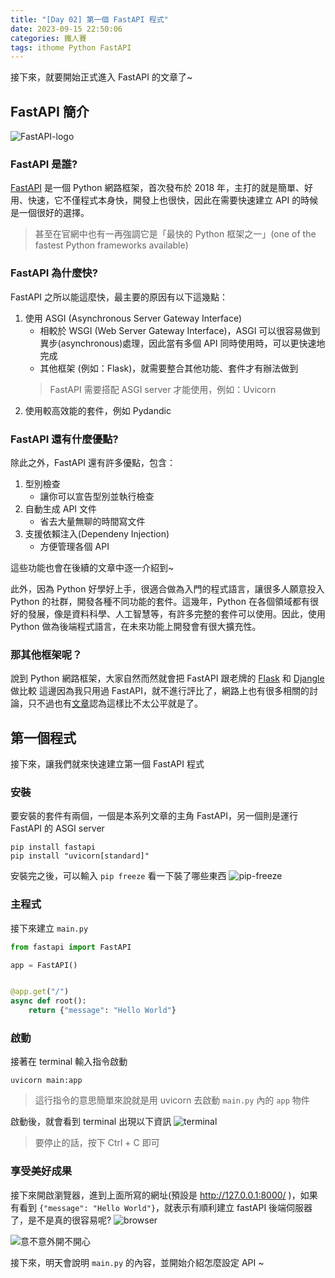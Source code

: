 ```yaml
---
title: "[Day 02] 第一個 FastAPI 程式"
date: 2023-09-15 22:50:06
categories: 鐵人賽
tags: ithome Python FastAPI
---
```

接下來，就要開始正式進入 FastAPI 的文章了~

## FastAPI 簡介
![FastAPI-logo](https://fastapi.tiangolo.com/img/logo-margin/logo-teal.png)

### FastAPI 是誰?
[FastAPI](https://fastapi.tiangolo.com/) 是一個 Python 網路框架，首次發布於 2018 年，主打的就是簡單、好用、快速，它不僅程式本身快，開發上也很快，因此在需要快速建立 API 的時候是一個很好的選擇。
> 甚至在官網中也有一再強調它是「最快的 Python 框架之一」(one of the fastest Python frameworks available)

### FastAPI 為什麼快?
FastAPI 之所以能這麼快，最主要的原因有以下這幾點：
1. 使用 ASGI (Asynchronous Server Gateway Interface) 
   - 相較於 WSGI (Web Server Gateway Interface)，ASGI 可以很容易做到異步(asynchronous)處理，因此當有多個 API 同時使用時，可以更快速地完成
   - 其他框架 (例如：Flask)，就需要整合其他功能、套件才有辦法做到
   > FastAPI 需要搭配 ASGI server 才能使用，例如：Uvicorn
2. 使用較高效能的套件，例如 Pydandic

### FastAPI 還有什麼優點?
除此之外，FastAPI 還有許多優點，包含：
1. 型別檢查
   - 讓你可以宣告型別並執行檢查
2. 自動生成 API 文件
   - 省去大量無聊的時間寫文件
3. 支援依賴注入(Dependeny Injection)
   - 方便管理各個 API

這些功能也會在後續的文章中逐一介紹到~

此外，因為 Python 好學好上手，很適合做為入門的程式語言，讓很多人願意投入 Python 的社群，開發各種不同功能的套件。這幾年，Python 在各個領域都有很好的發展，像是資料科學、人工智慧等，有許多完整的套件可以使用。因此，使用 Python 做為後端程式語言，在未來功能上開發會有很大擴充性。

### 那其他框架呢？
說到 Python 網路框架，大家自然而然就會把 FastAPI 跟老牌的 [Flask](https://flask.palletsprojects.com/en/2.3.x/) 和 [Djangle](https://www.djangoproject.com/) 做比較
這邊因為我只用過 FastAPI，就不進行評比了，網路上也有很多相關的討論，只不過也有[文章](https://zhuanlan.zhihu.com/p/369591096)認為這樣比不太公平就是了。

## 第一個程式
接下來，讓我們就來快速建立第一個 FastAPI 程式

### 安裝
要安裝的套件有兩個，一個是本系列文章的主角 FastAPI，另一個則是運行 FastAPI 的 ASGI server

```
pip install fastapi
pip install "uvicorn[standard]"
```

安裝完之後，可以輸入 `pip freeze` 看一下裝了哪些東西
![pip-freeze](https://firebasestorage.googleapis.com/v0/b/images-7e754.appspot.com/o/ithome%2F2_pip.PNG?alt=media&token=ce7394cf-a04b-4ae1-a58f-9fe138fcee7c)

### 主程式
接下來建立 `main.py`
```python
from fastapi import FastAPI

app = FastAPI()


@app.get("/")
async def root():
    return {"message": "Hello World"}
```

### 啟動
接著在 terminal 輸入指令啟動
```
uvicorn main:app
```
> 這行指令的意思簡單來說就是用 uvicorn 去啟動 `main.py` 內的 `app` 物件

啟動後，就會看到 terminal 出現以下資訊
![terminal](https://firebasestorage.googleapis.com/v0/b/images-7e754.appspot.com/o/ithome%2F2_main.PNG?alt=media&token=2794edfc-5830-449c-9e4c-f79fad63022c)
> 要停止的話，按下 Ctrl + C 即可

### 享受美好成果
接下來開啟瀏覽器，進到上面所寫的網址(預設是 http://127.0.0.1:8000/ )，如果有看到 `{"message": "Hello World"}`，就表示有順利建立 fastAPI 後端伺服器了，是不是真的很容易呢?
![browser](https://firebasestorage.googleapis.com/v0/b/images-7e754.appspot.com/o/ithome%2F2_browser.PNG?alt=media&token=2f3d8bb3-0730-44c8-861e-4808276e65da)

![意不意外開不開心](https://memeprod.sgp1.digitaloceanspaces.com/user-template/2f5d2ef66931b6898980a8735e4c57e3.png)

接下來，明天會說明 `main.py` 的內容，並開始介紹怎麼設定 API ~


